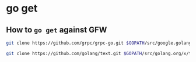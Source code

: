 # go get

## How to `go get` against GFW

```bash
git clone https://github.com/grpc/grpc-go.git $GOPATH/src/google.golang.org/grpc

git clone https://github.com/golang/text.git $GOPATH/src/golang.org/x/text
```